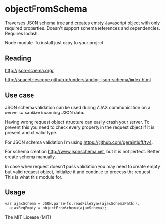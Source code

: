 objectFromSchema
================

Traverses JSON schema tree and creates empty Javascript object with only required properties.
Doesn't support schema references and dependencies. Requires lodash.

Node module. To install just copy to your project.

Reading
--------
http://json-schema.org/

http://spacetelescope.github.io/understanding-json-schema/index.html

Use case
--------
JSON schema validation can be used during AJAX communication on a server to sanitize incoming JSON data.

Having wrong request object structure can easily crash your server. To prevent this you need to check every property in the request object if it is present and of valid type.

For JSON schema validation I'm using https://github.com/geraintluff/tv4.

For schema creation http://www.jsonschema.net, but it is not perfect. Better create schema manually.

In case when request doesn’t pass validation you may need to create empty but valid request object, initialize it and continue to process the request. This is what this module for.

Usage
-----
```
var ajaxSchema = JSON.parse(fs.readFileSync(ajaxSchemaPath)),
  ajaxReqEmpty = objectFromSchema(ajaxSchema);

```

The MIT License (MIT)
